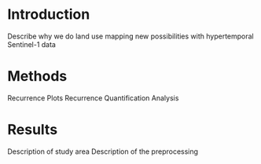 # Introduction
Describe why we do land use mapping
new possibilities with hypertemporal Sentinel-1 data

# Methods
Recurrence Plots
Recurrence Quantification Analysis

# Results
Description of study area
Description of the preprocessing


